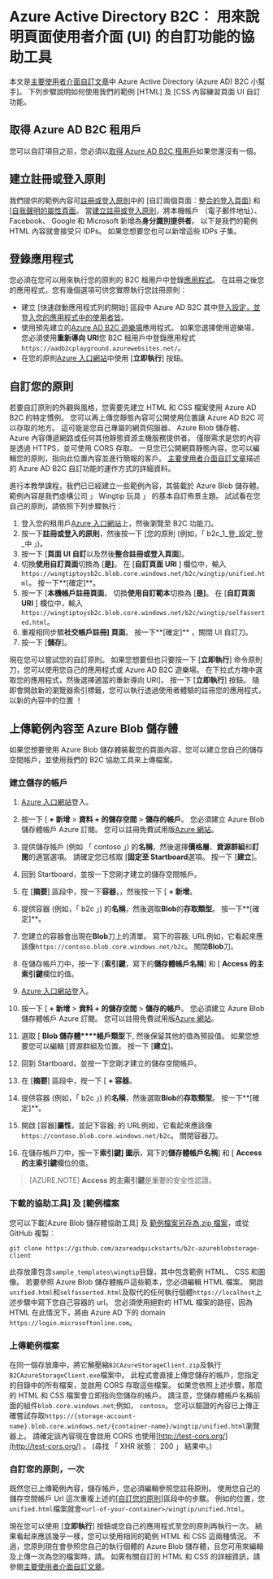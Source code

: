 <properties
    pageTitle="Azure Active Directory B2C︰ 頁面 UI 自訂協助工具 |Microsoft Azure"
    description="用來說明頁面 UI 自訂中的功能 Azure Active Directory B2C 的協助工具"
    services="active-directory-b2c"
    documentationCenter=""
    authors="swkrish"
    manager="mbaldwin"
    editor="bryanla"/>

<tags
    ms.service="active-directory-b2c"
    ms.workload="identity"
    ms.tgt_pltfrm="na"
    ms.devlang="na"
    ms.topic="article"
    ms.date="07/22/2016"
    ms.author="swkrish"/>

# <a name="azure-active-directory-b2c-a-helper-tool-used-to-demonstrate-the-page-user-interface-ui-customization-feature"></a>Azure Active Directory B2C︰ 用來說明頁面使用者介面 (UI) 的自訂功能的協助工具

本文是[主要使用者介面自訂文章](active-directory-b2c-reference-ui-customization.md)中 Azure Active Directory (Azure AD) B2C 小幫手]。 下列步驟說明如何使用我們的範例 [HTML] 及 [CSS 內容練習頁面 UI 自訂功能。

## <a name="get-an-azure-ad-b2c-tenant"></a>取得 Azure AD B2C 租用戶

您可以自訂項目之前，您必須以[取得 Azure AD B2C 租用戶](active-directory-b2c-get-started.md)如果您還沒有一個。

## <a name="create-a-sign-up-or-sign-in-policy"></a>建立註冊或登入原則

我們提供的範例內容可[註冊或登入原則](active-directory-b2c-reference-policies.md)中的 [自訂兩個頁面︰[整合的登入頁面](active-directory-b2c-reference-ui-customization.md)] 和 [[自我聲明的屬性頁面](active-directory-b2c-reference-ui-customization.md)。 當[建立註冊或登入原則](active-directory-b2c-reference-policies.md#create-a-sign-up-or-sign-in-policy)，將本機帳戶 （電子郵件地址）、 Facebook、 Google 和 Microsoft 新增為**身分識別提供者**。 以下是我們的範例 HTML 內容就會接受只 IDPs。  如果您想要您也可以新增這些 IDPs 子集。

## <a name="register-an-application"></a>登錄應用程式

您必須在您可以用來執行您的原則的 B2C 租用戶中登錄[應用程式](active-directory-b2c-app-registration.md)。 在註冊之後您的應用程式，您有幾個選項可供您實際執行您註冊原則︰

- 建立 [快速啟動應用程式列的開始] 區段中 Azure AD B2C 其中[登入設定，並登入您的應用程式中的使用者皆](active-directory-b2c-overview.md#getting-started)。
- 使用預先建立的[Azure AD B2C 遊樂場](https://aadb2cplayground.azurewebsites.net)應用程式。 如果您選擇使用遊樂場，您必須使用**重新導向 URI**您 B2C 租用戶中登錄應用程式`https://aadb2cplayground.azurewebsites.net/`。
- 在您的原則[Azure 入口網站](https://portal.azure.com/)中使用 [**立即執行**] 按鈕。

## <a name="customize-your-policy"></a>自訂您的原則

若要自訂原則的外觀與風格，您需要先建立 HTML 和 CSS 檔案使用 Azure AD B2C 的特定慣例。 您可以再上傳您靜態內容可公開使用位置讓 Azure AD B2C 可以存取的地方。 這可能是您自己專屬的網頁伺服器、 Azure Blob 儲存體、 Azure 內容傳遞網路或任何其他靜態資源主機服務提供者。 僅限需求是您的內容是透過 HTTPS，並可使用 CORS 存取。 一旦您已公開網頁靜態內容，您可以編輯您的原則，指向此位置內容並進行簡報的客戶。 [主要使用者介面自訂文章](active-directory-b2c-reference-ui-customization.md)描述的 Azure AD B2C 自訂功能的運作方式的詳細資料。

進行本教學課程，我們已已經建立一些範例內容，其裝載於 Azure Blob 儲存體。 範例內容是我們虛構公司 」 Wingtip 玩具 」 的基本自訂佈景主題。 試試看在您自己的原則，請依照下列步驟執行︰

1. 登入您的租用戶[Azure 入口網站](https://portal.azure.com/)上，然後瀏覽至 B2C 功能刀。
2. 按一下**註冊或登入的原則**，然後按一下 [您的原則 (例如，「 b2c\_1\_登\_設定\_登\_中 」)。
3. 按一下 [**頁面 UI 自訂**以及然後**整合註冊或登入頁面**]。
4. 切換**使用自訂頁面**切換為 [**是]**。 在 [**自訂頁面 URI** ] 欄位中，輸入`https://wingtiptoysb2c.blob.core.windows.net/b2c/wingtip/unified.html`。 按一下**[確定]**。
5. 按一下 [**本機帳戶註冊頁面**。 切換**使用自訂範本**切換為 [**是]**。 在 [**自訂頁面 URI** ] 欄位中，輸入`https://wingtiptoysb2c.blob.core.windows.net/b2c/wingtip/selfasserted.html`。
5. 重複相同步驟**社交帳戶註冊] 頁面**。
 按一下**[確定]** ，關閉 UI 自訂刀。
6. 按一下 [**儲存**]。

現在您可以嘗試您的自訂原則。 如果您想要但也只要按一下 [**立即執行**] 命令原則刀，您可以使用您自己的應用程式或 Azure AD B2C 遊樂場。 在下拉式方塊中選取您的應用程式，然後選擇適當的重新導向 URI]。 按一下 [**立即執行**] 按鈕。 隨即會開啟新的瀏覽器索引標籤，您可以執行透過使用者體驗的註冊您的應用程式，以新的內容中的位置 ！

## <a name="upload-the-sample-content-to-azure-blob-storage"></a>上傳範例內容至 Azure Blob 儲存體

如果您想要使用 Azure Blob 儲存體裝載您的頁面內容，您可以建立您自己的儲存空間帳戶，並使用我們的 B2C 協助工具來上傳檔案。

### <a name="create-a-storage-account"></a>建立儲存的帳戶

1. [Azure 入口網站](https://portal.azure.com/)登入。
2. 按一下 [ **+ 新增** > **資料 + 的儲存空間** > **儲存的帳戶**。 您必須建立 Azure Blob 儲存體帳戶 Azure 訂閱。 您可以註冊免費試用版[Azure 網站](https://azure.microsoft.com/pricing/free-trial/)。
3. 提供儲存帳戶 (例如 「 contoso 」) 的**名稱**，然後選擇**價格層**、**資源群組**和**訂閱**的適當選項。 請確定您已核取 [**固定至 Startboard**選項。 按一下 [**建立**]。
4. 回到 Startboard，並按一下您剛才建立的儲存空間帳戶。
5. 在 [**摘要**] 區段中，按一下**容器**，，然後按一下 [ **+ 新增**。
6. 提供容器 (例如，「 b2c 」) 的**名稱**，然後選取**Blob**的**存取類型**。 按一下**[確定]**。
7. 您建立的容器會出現在**Blob**刀上的清單。 寫下的容器; URL例如，它看起來應該像`https://contoso.blob.core.windows.net/b2c`。 關閉**Blob**刀。
8. 在儲存帳戶刀中，按一下 [**索引鍵**，寫下的**儲存體帳戶名稱**] 和 [ **Access 的主索引鍵**欄位的值。

1. [Azure 入口網站](https://portal.azure.com/)登入。
2. 按一下 [ **+ 新增** > **資料 + 的儲存空間** > **儲存的帳戶**。 您必須建立 Azure Blob 儲存體帳戶 Azure 訂閱。 您可以註冊免費試用版[Azure 網站](https://azure.microsoft.com/pricing/free-trial/)。
3. 選取 [ **Blob 儲存體****帳戶類型**下, 然後保留其他的值為預設值。  如果您想要您可以編輯 [資源群組及位置。  按一下 [**建立**]。
4. 回到 Startboard，並按一下您剛才建立的儲存空間帳戶。
5. 在 [**摘要**] 區段中，按一下 [ **+ 容器**。
6. 提供容器 (例如，「 b2c 」) 的**名稱**，然後選取**Blob**的**存取類型**。 按一下**[確定]**。
7. 開啟 [容器]**屬性**，並記下容器; 的 URL例如，它看起來應該像`https://contoso.blob.core.windows.net/b2c`。 關閉容器刀。
8. 在儲存帳戶刀中，按一下**索引鍵] 圖示**，寫下的**儲存體帳戶名稱**] 和 [ **Access 的主索引鍵**欄位的值。

> [AZURE.NOTE]
    **Access 的主索引鍵**是重要的安全性認證。

### <a name="download-the-helper-tool-and-sample-files"></a>下載的協助工具] 及 [範例檔案

您可以下載[Azure Blob 儲存體協助工具] 及 [範例檔案另存為.zip 檔案](https://github.com/azureadquickstarts/b2c-azureblobstorage-client/archive/master.zip)，或從 GitHub 複製︰

```
git clone https://github.com/azureadquickstarts/b2c-azureblobstorage-client
```

此存放庫包含`sample_templates\wingtip`目錄，其中包含範例 HTML、 CSS 和圖像。 若要參照 Azure Blob 儲存體帳戶這些範本，您必須編輯 HTML 檔案。 開啟`unified.html`和`selfasserted.html`及取代的任何執行個體`https://localhost`上述步驟中寫下您自己容器的 url。 您必須使用絕對的 HTML 檔案的路徑，因為 HTML 在此情況下，將由 Azure AD 下的 domain `https://login.microsoftonline.com`。

### <a name="upload-the-sample-files"></a>上傳範例檔案

在同一個存放庫中，將它解壓縮`B2CAzureStorageClient.zip`及執行`B2CAzureStorageClient.exe`檔案中。 此程式會直接上傳您儲存的帳戶，您指定的目錄中的所有檔案，並啟用 CORS 存取這些檔案。 如果您依照上述步驟，那麼的 HTML 和 CSS 檔案會立即指向您儲存的帳戶。 請注意，您儲存體帳戶名稱前面的組件`blob.core.windows.net`;例如， `contoso`。 您可以驗證的內容已上傳正確嘗試存取`https://{storage-account-name}.blob.core.windows.net/{container-name}/wingtip/unified.html`瀏覽器上。 請確定該內容現在會啟用 CORS 也使用[http://test-cors.org/](http://test-cors.org/) 。 (尋找 「 XHR 狀態︰ 200 」 結果中。)

### <a name="customize-your-policy-again"></a>自訂您的原則，一次

既然您已上傳範例內容，儲存帳戶，您必須編輯參照您註冊原則。 使用您自己的儲存空間帳戶 Url 這次重複上述的[[自訂您的原則]](#customize-your-policy)區段中的步驟。 例如的位置，您`unified.html`檔案就會`<url-of-your-container>/wingtip/unified.html`。

現在您可以使用 [**立即執行**] 按鈕或您自己的應用程式至您的原則再執行一次。 結果看起來應該幾乎一樣，您可以使用相同的範例 HTML 和 CSS 這兩種情況。 不過，您原則現在會參照您自己的執行個體的 Azure Blob 儲存體，且您可用來編輯及上傳一次為您的檔案時，請。 如需有關自訂的 HTML 和 CSS 的詳細資訊，請參閱[主要使用者介面自訂文章](active-directory-b2c-reference-ui-customization.md)。
